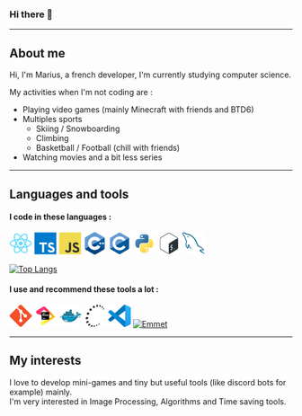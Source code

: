 ### Hi there 👋

---

## About me

Hi, I'm Marius, a french developer, I'm currently studying computer science.

My activities when I'm not coding are :

- Playing video games (mainly Minecraft with friends and BTD6)
- Multiples sports
	- Skiing / Snowboarding
	- Climbing
	- Basketball / Football (chill with friends)
- Watching movies and a bit less series

---

## Languages and tools

#### I code in  these languages :

<a href="https://react.dev/"><img src="https://github.com/devicons/devicon/blob/master/icons/react/react-original.svg" alt="React" width="40" height="40"></a>
<img src="https://github.com/devicons/devicon/blob/master/icons/typescript/typescript-original.svg" alt="TypeScript" width="40" height="40">
<img src="https://github.com/devicons/devicon/blob/master/icons/javascript/javascript-original.svg" alt="JavaScript" width="40" height="40">
<a href="https://www.cplusplus.com/"><img src="https://github.com/devicons/devicon/blob/master/icons/cplusplus/cplusplus-original.svg" alt="C++" width="40" height="40"></a>
<a href="https://devdocs.io/c/"><img src="https://github.com/devicons/devicon/blob/master/icons/c/c-original.svg" alt="C" width="40" height="40"></a>
<a href="https://python.org"><img src="https://github.com/devicons/devicon/blob/master/icons/python/python-original.svg" alt="Python" width="40" height="40"></a>
<a href="https://ohmyz.sh/"><img src="https://github.com/devicons/devicon/blob/master/icons/bash/bash-original.svg" alt="Shell/Zsh/Bash" width="40" height="40"></a>
<a href="https://www.mysql.com/"><img src="https://github.com/devicons/devicon/blob/master/icons/mysql/mysql-original.svg" alt="MySQL" width="40" height="40"></a>

[![Top Langs](https://github-readme-stats.vercel.app/api/top-langs/?username=MariusROBERT&layout=compact&langs_count=8)](https://github.com/anuraghazra/github-readme-stats)

#### I use and recommend these tools a lot :

<a href="https://git-scm.com/"><img src="https://github.com/devicons/devicon/blob/master/icons/git/git-original.svg" alt="Git" width="40" height="40"></a>
<a href="https://www.jetbrains.com/"><img src="https://github.com/devicons/devicon/blob/master/icons/jetbrains/jetbrains-original.svg" alt="JetBrains" width="40" height="40"></a>
<a href="https://www.docker.com/"><img src="https://github.com/devicons/devicon/blob/master/icons/docker/docker-original.svg" alt="Docker" width="40" height="40"></a>
<img src="https://github.com/devicons/devicon/blob/master/icons/ssh/ssh-original.svg" alt="SSH" width="40" height="40">
<a href="https://code.visualstudio.com/"><img src="https://github.com/devicons/devicon/blob/master/icons/vscode/vscode-original.svg" alt="VSCode" width="40" height="40"></a>
<a href="https://emmet.io"><img src="https://static.cdnlogo.com/logos/e/42/emmet.svg" alt="Emmet" width="40" height="40"></a>


---

## My interests

I love to develop mini-games and tiny but useful tools (like discord bots for example) mainly.  
I'm very interested in Image Processing, Algorithms and Time saving tools.
